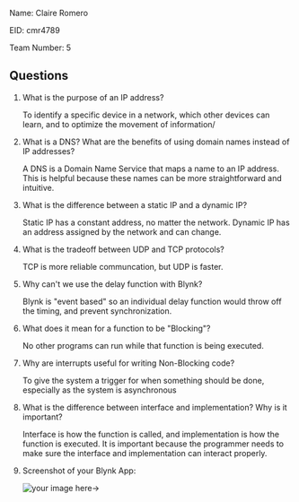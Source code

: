 Name: Claire Romero

EID: cmr4789 

Team Number: 5

## Questions

1. What is the purpose of an IP address?

    To identify a specific device in a network, which other devices can learn, and to optimize the movement of information/ 

2. What is a DNS? What are the benefits of using domain names instead of IP addresses?

    A DNS is a Domain Name Service that maps a name to an IP address. This is helpful because these names can be more straightforward and intuitive.  

3. What is the difference between a static IP and a dynamic IP?

    Static IP has a constant address, no matter the network. Dynamic IP has an address assigned by the network and can change. 

4. What is the tradeoff between UDP and TCP protocols?

    TCP is more reliable communcation, but UDP is faster. 

5. Why can't we use the delay function with Blynk?

    Blynk is "event based" so an individual delay function would throw off the timing, and prevent synchronization. 

6. What does it mean for a function to be "Blocking"?

    No other programs can run while that function is being executed. 

7. Why are interrupts useful for writing Non-Blocking code?

    To give the system a trigger for when something should be done, especially as the system is asynchronous

8. What is the difference between interface and implementation? Why is it important?

   Interface is how the function is called, and implementation is how the function is executed. It is important because the programmer needs to make sure the interface and implementation can interact properly. 

9. Screenshot of your Blynk App:

    ![your image here->](img/FYDE_Blynk_Screenshot.png)
